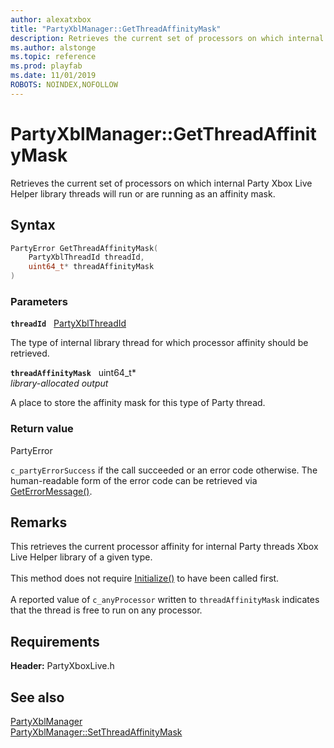 ```yaml
---
author: alexatxbox
title: "PartyXblManager::GetThreadAffinityMask"
description: Retrieves the current set of processors on which internal Party Xbox Live Helper library threads will run or are running as an affinity mask.
ms.author: alstonge
ms.topic: reference
ms.prod: playfab
ms.date: 11/01/2019
ROBOTS: NOINDEX,NOFOLLOW
---
```


# PartyXblManager::GetThreadAffinityMask  

Retrieves the current set of processors on which internal Party Xbox Live Helper library threads will run or are running as an affinity mask.  

## Syntax  
  
```cpp
PartyError GetThreadAffinityMask(  
    PartyXblThreadId threadId,  
    uint64_t* threadAffinityMask  
)  
```  
  
### Parameters  
  
**`threadId`** &nbsp; [PartyXblThreadId](../../../enums/partyxblthreadid.md)  
  
The type of internal library thread for which processor affinity should be retrieved.  
  
**`threadAffinityMask`** &nbsp; uint64_t*  
*library-allocated output*  
  
A place to store the affinity mask for this type of Party thread.  
  
  
### Return value  
PartyError
  
```c_partyErrorSuccess``` if the call succeeded or an error code otherwise. The human-readable form of the error code can be retrieved via [GetErrorMessage()](partyxblmanager_geterrormessage.md).
  
## Remarks  
  
This retrieves the current processor affinity for internal Party threads Xbox Live Helper library of a given type. <br /><br /> This method does not require [Initialize()](partyxblmanager_initialize.md) to have been called first.   <br /><br /> A reported value of ```c_anyProcessor``` written to `threadAffinityMask` indicates that the thread is free to run on any processor.
  
## Requirements  
  
**Header:** PartyXboxLive.h
  
## See also  
[PartyXblManager](../partyxblmanager.md)  
[PartyXblManager::SetThreadAffinityMask](partyxblmanager_setthreadaffinitymask.md)
  
  
